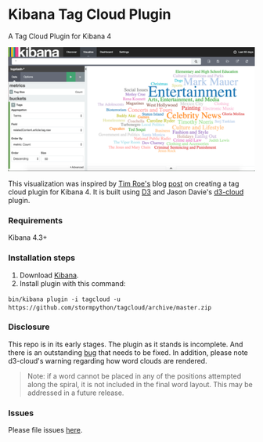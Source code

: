# Kibana Tag Cloud Plugin
A Tag Cloud Plugin for Kibana 4

![Kibana Tag Cloud](tagcloud.png)

This visualization was inspired by [Tim Roe's](https://www.timroes.de/) blog [post](https://www.timroes.de/2015/12/06/writing-kibana-4-plugins-visualizations-using-data/) on creating a tag cloud plugin for Kibana 4. It is built using [D3](d3js.org) and Jason Davie's [d3-cloud](https://github.com/jasondavies/d3-cloud) plugin.

### Requirements
Kibana 4.3+

### Installation steps
1. Download [Kibana](https://www.elastic.co/downloads/kibana).
2. Install plugin with this command:

```bin/kibana plugin -i tagcloud -u https://github.com/stormpython/tagcloud/archive/master.zip```

### Disclosure
This repo is in its early stages. The plugin as it stands is incomplete. And there is an outstanding [bug](https://github.com/stormpython/kibana-tag-cloud-plugin/issues/1) that needs to be fixed. In addition, please note d3-cloud's warning regarding how word clouds are rendered.

>Note: if a word cannot be placed in any of the positions attempted along the spiral, it is not included in the final word layout. This may be addressed in a future release.

### Issues
Please file issues [here](https://github.com/stormpython/kibana-tag-cloud-plugin/issues).
